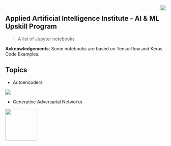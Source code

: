 <img src="https://github.com/matiassingers/awesome-readme/blob/master/icon.png" align="right" />

## Applied Artificial Intelligence Institute - AI & ML Upskill Program

> A list of Jupyter notebooks

**Acknowledgements**: Some notebooks are based on Tensorflow and Keras Code Examples.

## Topics
- Autoencoders
<img src="https://blog.keras.io/img/ae/autoencoder_schema.jpg" align="center" />

- Generative Adversarial Networks
<img src="https://sthalles.github.io/assets/dcgan/GANs.png" align="center" width="100" height="100" />
